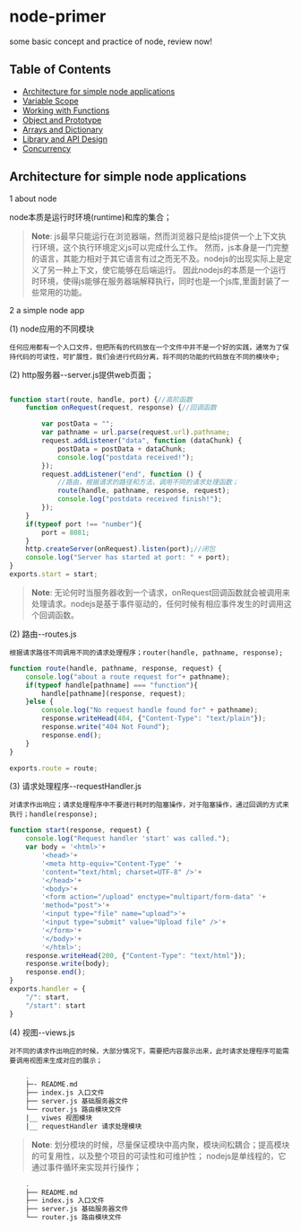
# node-primer
some basic concept and practice of node, review now!

## Table of Contents

- [Architecture for simple node applications](#arch-simple-node-app)
- [Variable Scope](#variable-scope)
- [Working with Functions](#working-with-functions)
- [Object and Prototype](#object-and-prototype)
- [Arrays and Dictionary](#arrays-and-dictionary)
- [Library and API Design](#library-and-api-design)
- [Concurrency](#concurrency)

## Architecture for simple node applications

1 about node

node本质是运行时环境(runtime)和库的集合；

> **Note**: js最早只能运行在浏览器端，然而浏览器只是给js提供一个上下文执行环境，这个执行环境定义js可以完成什么工作。
然而，js本身是一门完整的语言，其能力相对于其它语言有过之而无不及。nodejs的出现实际上是定义了另一种上下文，使它能够在后端运行。 
因此nodejs的本质是一个运行时环境，使得js能够在服务器端解释执行，同时也是一个js库,里面封装了一些常用的功能。


2 a simple node app

(1) node应用的不同模块

    任何应用都有一个入口文件，但把所有的代码放在一个文件中并不是一个好的实践，通常为了保持代码的可读性，可扩展性，我们会进行代码分离，将不同的功能的代码放在不同的模块中;

(2) http服务器--server.js提供web页面；

```javascript

function start(route, handle, port) {//高阶函数
    function onRequest(request, response) {//回调函数

        var postData = "";
        var pathname = url.parse(request.url).pathname;
        request.addListener("data", function (dataChunk) {
            postData = postData + dataChunk;
            console.log("postdata received!");
        });
        request.addListener("end", function () {
            //路由，根据请求的路径和方法，调用不同的请求处理函数；
            route(handle, pathname, response, request);
            console.log("postdata received finish!");
        });
    }
    if(typeof port !== "number"){
        port = 8081;
    }
    http.createServer(onRequest).listen(port);//闭包
    console.log("Server has started at port: " + port);
}
exports.start = start;

```

> **Note**: 无论何时当服务器收到一个请求，onRequest回调函数就会被调用来处理请求。nodejs是基于事件驱动的，任何时候有相应事件发生的时调用这个回调函数。

(2) 路由--routes.js

    根据请求路径不同调用不同的请求处理程序；router(handle, pathname, response);
    
```javascript
function route(handle, pathname, response, request) {
    console.log("about a route request for"+ pathname);
    if(typeof handle[pathname] === "function"){
        handle[pathname](response, request);
    }else {
        console.log("No request handle found for" + pathname);
        response.writeHead(404, {"Content-Type": "text/plain"});
        response.write("404 Not Found");
        response.end();
    }
}

exports.route = route;
```

(3) 请求处理程序--requestHandler.js

    对请求作出响应；请求处理程序中不要进行耗时的阻塞操作，对于阻塞操作，通过回调的方式来执行；handle(response);

```javascript
function start(response, request) {
    console.log("Request handler 'start' was called.");
    var body = '<html>'+
        '<head>'+
        '<meta http-equiv="Content-Type" '+
        'content="text/html; charset=UTF-8" />'+
        '</head>'+
        '<body>'+
        '<form action="/upload" enctype="multipart/form-data" '+
        'method="post">'+
        '<input type="file" name="upload">'+
        '<input type="submit" value="Upload file" />'+
        '</form>'+
        '</body>'+
        '</html>';
    response.writeHead(200, {"Content-Type": "text/html"});
    response.write(body);
    response.end();
}
exports.handler = {
    "/": start,
    "/start": start
}
```
(4) 视图--views.js

    对不同的请求作出响应的时候，大部分情况下，需要把内容展示出来，此时请求处理程序可能需要调用视图来生成对应的展示；


```bash
    .
    ├─- README.md
    ├── index.js 入口文件
    ├── server.js 基础服务器文件
    └── router.js 路由模块文件
    |__ viwes 视图模块
    |__ requestHandler 请求处理模块
```
> **Note**: 划分模块的时候，尽量保证模块中高内聚，模块间松耦合；提高模块的可复用性，以及整个项目的可读性和可维护性；
nodejs是单线程的，它通过事件循环来实现并行操作；




```bash
    .
    ├── README.md
    ├── index.js 入口文件
    ├── server.js 基础服务器文件
    └── router.js 路由模块文件
```